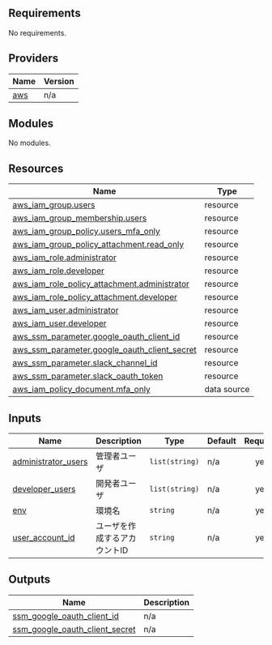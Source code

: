 <!-- BEGIN_TF_DOCS -->
## Requirements

No requirements.

## Providers

| Name | Version |
|------|---------|
| <a name="provider_aws"></a> [aws](#provider\_aws) | n/a |

## Modules

No modules.

## Resources

| Name | Type |
|------|------|
| [aws_iam_group.users](https://registry.terraform.io/providers/hashicorp/aws/latest/docs/resources/iam_group) | resource |
| [aws_iam_group_membership.users](https://registry.terraform.io/providers/hashicorp/aws/latest/docs/resources/iam_group_membership) | resource |
| [aws_iam_group_policy.users_mfa_only](https://registry.terraform.io/providers/hashicorp/aws/latest/docs/resources/iam_group_policy) | resource |
| [aws_iam_group_policy_attachment.read_only](https://registry.terraform.io/providers/hashicorp/aws/latest/docs/resources/iam_group_policy_attachment) | resource |
| [aws_iam_role.administrator](https://registry.terraform.io/providers/hashicorp/aws/latest/docs/resources/iam_role) | resource |
| [aws_iam_role.developer](https://registry.terraform.io/providers/hashicorp/aws/latest/docs/resources/iam_role) | resource |
| [aws_iam_role_policy_attachment.administrator](https://registry.terraform.io/providers/hashicorp/aws/latest/docs/resources/iam_role_policy_attachment) | resource |
| [aws_iam_role_policy_attachment.developer](https://registry.terraform.io/providers/hashicorp/aws/latest/docs/resources/iam_role_policy_attachment) | resource |
| [aws_iam_user.administrator](https://registry.terraform.io/providers/hashicorp/aws/latest/docs/resources/iam_user) | resource |
| [aws_iam_user.developer](https://registry.terraform.io/providers/hashicorp/aws/latest/docs/resources/iam_user) | resource |
| [aws_ssm_parameter.google_oauth_client_id](https://registry.terraform.io/providers/hashicorp/aws/latest/docs/resources/ssm_parameter) | resource |
| [aws_ssm_parameter.google_oauth_client_secret](https://registry.terraform.io/providers/hashicorp/aws/latest/docs/resources/ssm_parameter) | resource |
| [aws_ssm_parameter.slack_channel_id](https://registry.terraform.io/providers/hashicorp/aws/latest/docs/resources/ssm_parameter) | resource |
| [aws_ssm_parameter.slack_oauth_token](https://registry.terraform.io/providers/hashicorp/aws/latest/docs/resources/ssm_parameter) | resource |
| [aws_iam_policy_document.mfa_only](https://registry.terraform.io/providers/hashicorp/aws/latest/docs/data-sources/iam_policy_document) | data source |

## Inputs

| Name | Description | Type | Default | Required |
|------|-------------|------|---------|:--------:|
| <a name="input_administrator_users"></a> [administrator\_users](#input\_administrator\_users) | 管理者ユーザ | `list(string)` | n/a | yes |
| <a name="input_developer_users"></a> [developer\_users](#input\_developer\_users) | 開発者ユーザ | `list(string)` | n/a | yes |
| <a name="input_env"></a> [env](#input\_env) | 環境名 | `string` | n/a | yes |
| <a name="input_user_account_id"></a> [user\_account\_id](#input\_user\_account\_id) | ユーザを作成するアカウントID | `string` | n/a | yes |

## Outputs

| Name | Description |
|------|-------------|
| <a name="output_ssm_google_oauth_client_id"></a> [ssm\_google\_oauth\_client\_id](#output\_ssm\_google\_oauth\_client\_id) | n/a |
| <a name="output_ssm_google_oauth_client_secret"></a> [ssm\_google\_oauth\_client\_secret](#output\_ssm\_google\_oauth\_client\_secret) | n/a |
<!-- END_TF_DOCS -->